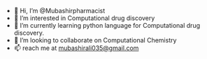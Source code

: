 - 👋 Hi, I’m @Mubashirpharmacist
- 👀 I’m interested in Computational drug discovery
- 🌱 I’m currently learning python language for Computational drug discovery.
- 💞️ I’m looking to collaborate on Computational Chemistry
- 📫 reach me at mubashirali035@gmail.com

<!---
Mubashirpharmacist/Mubashirpharmacist is a ✨ special ✨ repository because its `README.md` (this file) appears on your GitHub profile.
You can click the Preview link to take a look at your changes.
--->
